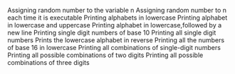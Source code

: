Assigning random number to the variable n
Assigning random number to n each time it is executable
Printing alphabets in lowercase
Printing alphabet in lowercase and uppercase
Printing alphabet in lowercase,followed by a new line
Printing single digit numbers of base 10
Printing all single digit numbers
Prints the lowercase alphabet in reverse
Printing all the numbers of base 16 in lowercase
Printing all combinations of single-digit numbers
Printing all possible combinations of two digits
Printing all possible combinations of three digits
